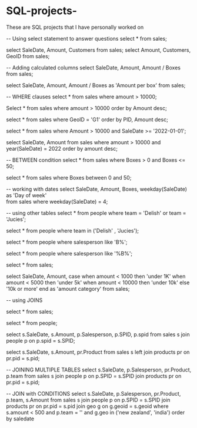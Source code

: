 # SQL-projects-
These are SQL projects that I have personally worked on

-- Using select statement to answer questions 
select * from sales;

select SaleDate, Amount, Customers from sales;
select Amount, Customers, GeoID from sales;

-- Adding calculated columns 
select SaleDate, Amount, Amount / Boxes from sales;

select SaleDate, Amount, Amount / Boxes as 'Amount per box' from sales;

-- WHERE clauses 
select * from sales
where amount > 10000;

Select * from sales
where amount > 10000
order by Amount desc;

select * from sales
where GeoID = 'G1'
order by PID, Amount desc;

select * from sales
where Amount > 10000
and SaleDate >= '2022-01-01';

select SaleDate, Amount from sales
where amount > 10000 and year(SaleDate) = 2022
order by amount desc;

-- BETWEEN condition
select * from sales 
where Boxes > 0 and Boxes <= 50;

select * from sales 
where Boxes between 0 and 50;

-- working with dates
select SaleDate, Amount, Boxes, weekday(SaleDate) as 'Day of week'  
from sales
where weekday(SaleDate) = 4; 

-- using other tables
select * from people
where team = 'Delish' or team = 'Jucies';

select * from people
where team in ('Delish' , 'Jucies');

select * from people
where salesperson like 'B%';

select * from people
where salesperson like '%B%'; 

select * from sales;

select SaleDate, Amount,
		case when amount < 1000 then 'under 1K'
			when amount < 5000 then 'under 5k'
            when amount < 10000 then 'under 10k'
            else '10k or more'
            end as 'amount category'
from sales;

-- using JOINS

select * from sales;

select * from people;

select s.SaleDate, s.Amount, p.Salesperson, p.SPID, p.spid
from sales s
join people p on p.spid = s.SPID;


select s.SaleDate, s.Amount, pr.Product
from sales s
left join products pr on pr.pid = s.pid;


-- JOINING MULTIPLE TABLES
select s.SaleDate, p.Salesperson, pr.Product, p.team
from sales s
join people p on p.SPID = s.SPID 
join products pr on pr.pid = s.pid;


-- JOIN with CONDITIONS
select s.SaleDate, p.Salesperson, pr.Product, p.team, s.Amount
from sales s
join people p on p.SPID = s.SPID 
join products pr on pr.pid = s.pid
join geo g on g.geoid = s.geoid
where s.amount < 500
and p.team = ''
and g.geo in ('new zealand', 'india')
order by saledate
